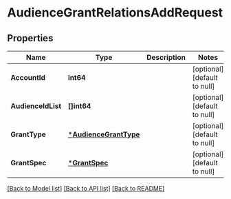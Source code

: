 # AudienceGrantRelationsAddRequest

## Properties
Name | Type | Description | Notes
------------ | ------------- | ------------- | -------------
**AccountId** | **int64** |  | [optional] [default to null]
**AudienceIdList** | **[]int64** |  | [optional] [default to null]
**GrantType** | [***AudienceGrantType**](AudienceGrantType.md) |  | [optional] [default to null]
**GrantSpec** | [***GrantSpec**](grant_spec.md) |  | [optional] [default to null]

[[Back to Model list]](../README.md#documentation-for-models) [[Back to API list]](../README.md#documentation-for-api-endpoints) [[Back to README]](../README.md)


